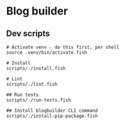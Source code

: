# Blog builder

## Dev scripts

```shell
# Activate venv - do this first, per shell
source .venv/bin/activate.fish

# Install
scripts/./install.fish

# Lint
scripts/./lint.fish

## Run tests
scripts/./run-tests.fish

## Install blogbuilder CLI command
scripts/./install-pip-package.fish
```
